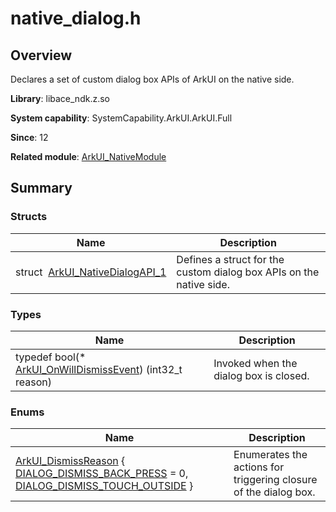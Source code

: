 # native_dialog.h


## Overview

Declares a set of custom dialog box APIs of ArkUI on the native side.

**Library**: libace_ndk.z.so

**System capability**: SystemCapability.ArkUI.ArkUI.Full

**Since**: 12

**Related module**: [ArkUI_NativeModule](_ark_u_i___native_module.md)


## Summary


### Structs

| Name | Description | 
| -------- | -------- |
| struct&nbsp;&nbsp;[ArkUI_NativeDialogAPI_1](_ark_u_i___native_dialog_a_p_i__1.md) | Defines a struct for the custom dialog box APIs on the native side. | 


### Types

| Name | Description | 
| -------- | -------- |
| typedef bool(\* [ArkUI_OnWillDismissEvent](_ark_u_i___native_module.md#arkui_onwilldismissevent)) (int32_t reason) | Invoked when the dialog box is closed. | 


### Enums

| Name | Description | 
| -------- | -------- |
| [ArkUI_DismissReason](_ark_u_i___native_module.md#arkui_dismissreason) { [DIALOG_DISMISS_BACK_PRESS](_ark_u_i___native_module.md) = 0, [DIALOG_DISMISS_TOUCH_OUTSIDE](_ark_u_i___native_module.md) } | Enumerates the actions for triggering closure of the dialog box. | 

